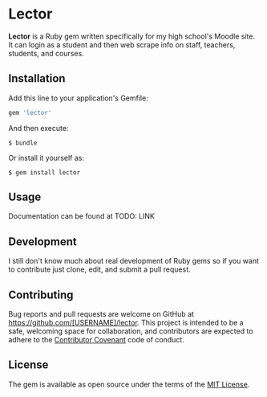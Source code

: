 # Lector

**Lector** is a Ruby gem written specifically for my high school's Moodle site. It can login as a student and then web scrape info on staff, teachers, students, and courses.

## Installation

Add this line to your application's Gemfile:

```ruby
gem 'lector'
```

And then execute:

    $ bundle

Or install it yourself as:

    $ gem install lector

## Usage

Documentation can be found at TODO: LINK 

## Development

I still don't know much about real development of Ruby gems so if you want to contribute just clone, edit, and submit a pull request.

## Contributing

Bug reports and pull requests are welcome on GitHub at https://github.com/[USERNAME]/lector. This project is intended to be a safe, welcoming space for collaboration, and contributors are expected to adhere to the [Contributor Covenant](http://contributor-covenant.org) code of conduct.


## License

The gem is available as open source under the terms of the [MIT License](http://opensource.org/licenses/MIT).

